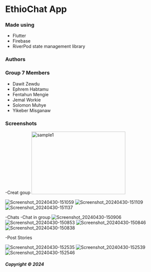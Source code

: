 # EthioChat App

### Made using

- Flutter
- Firebase
- RiverPod state management library

### Authors

### Group 7 Members

- Dawit Zewdu
- Ephrem Habtamu
- Fentahun Mengie
- Jemal Workie
- Solomon Muhye
- Yikeber Misganaw
### Screenshots
-Creat goup
<img src="![Screenshot_20240430-151003](https://github.com/Bit-SWE-4th-G7/EthioChat-App/assets/109926026/c7ed4a79-7721-4f73-b22c-f4260f196878)" alt="sample1" width="300" height="200" />

![Screenshot_20240430-151059](https://github.com/Bit-SWE-4th-G7/EthioChat-App/assets/109926026/0cdaf2e3-e259-4655-aa58-3ed29300ead9)
![Screenshot_20240430-151109](https://github.com/Bit-SWE-4th-G7/EthioChat-App/assets/109926026/2dccbe7c-7578-45a4-b688-7a7302eb4c6a)
![Screenshot_20240430-151137](https://github.com/Bit-SWE-4th-G7/EthioChat-App/assets/109926026/7aa9cdcb-cc5b-4cd3-8f32-2d8567344208)

-Chats 
-Chat in group
![Screenshot_20240430-150906](https://github.com/Bit-SWE-4th-G7/EthioChat-App/assets/109926026/2df5abbd-5734-4447-84b0-647480d52a34)
![Screenshot_20240430-150853](https://github.com/Bit-SWE-4th-G7/EthioChat-App/assets/109926026/1bb49fb4-e0d4-42af-bb7b-f9e538ea8073)
![Screenshot_20240430-150846](https://github.com/Bit-SWE-4th-G7/EthioChat-App/assets/109926026/953b3dce-b39f-4a12-bcf1-a2db4f30d86c)
![Screenshot_20240430-150838](https://github.com/Bit-SWE-4th-G7/EthioChat-App/assets/109926026/04ae42bc-a10c-4a59-bc33-cb5e2a4ca3b8)


-Post Stories

![Screenshot_20240430-152535](https://github.com/Bit-SWE-4th-G7/EthioChat-App/assets/109926026/ff750a93-4862-4dc0-ab34-a4f8540734a5)
![Screenshot_20240430-152539](https://github.com/Bit-SWE-4th-G7/EthioChat-App/assets/109926026/4e50418c-8054-4aa9-a22e-e1cf56fd308b)
![Screenshot_20240430-152546](https://github.com/Bit-SWE-4th-G7/EthioChat-App/assets/109926026/093754bd-2d7b-4aaf-ab6a-75babe4d1d25)

##### Copyright &copy; 2024
